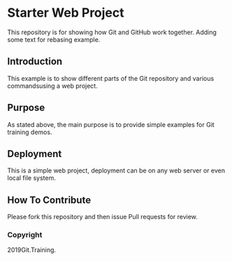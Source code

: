 # Starter Web Project

This repository is for showing how Git and GitHub work together. Adding some text for rebasing example. 

## Introduction

This example is to show different parts of the Git repository and various commandsusing a web project.

## Purpose

As stated above, the main purpose is to provide simple examples for Git training demos.

## Deployment

This is a simple web project, deployment can be on any web server or even local file system.

## How To Contribute 

Please fork this repository and then issue Pull requests for review.

### Copyright

2019Git.Training.
